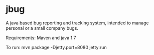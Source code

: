 jbug
====

A java based bug reporting and tracking system, intended to manage personal or a small company bugs.

Requirements:
Maven and java 1.7

To run:
mvn package -Djetty.port=8080 jetty:run
